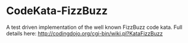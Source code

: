 CodeKata-FizzBuzz
=================
A test driven implementation of the well known FizzBuzz code kata.
Full details here: 
http://codingdojo.org/cgi-bin/wiki.pl?KataFizzBuzz
